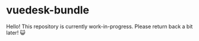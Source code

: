 # vuedesk-bundle

Hello! This repository is currently work-in-progress. Please return back a bit later! 😺️
